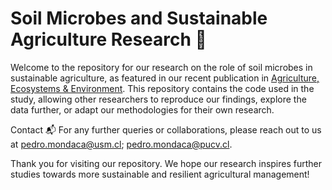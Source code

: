 # Soil Microbes and Sustainable Agriculture Research 🌱

Welcome to the repository for our research on the role of soil microbes in sustainable agriculture, as featured in our recent publication in [Agriculture, Ecosystems & Environment](https://doi.org/10.1016/j.agee.2024.109053). This repository contains the code used in the study, allowing other researchers to reproduce our findings, explore the data further, or adapt our methodologies for their own research.

Contact 📬
For any further queries or collaborations, please reach out to us at pedro.mondaca@usm.cl; pedro.mondaca@pucv.cl.

Thank you for visiting our repository. We hope our research inspires further studies towards more sustainable and resilient agricultural management!
